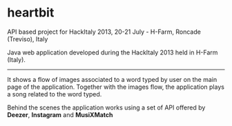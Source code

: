 # heartbit
API based project for HackItaly 2013, 20-21 July - H-Farm, Roncade (Treviso), Italy

Java web application developed during the HackItaly 2013 held in H-Farm (Italy).

---

It shows a flow of images associated to a word typed by user on the main page of the application. Together with the images flow, the application plays a song related to the word typed.

Behind the scenes the application works using a set of API offered by **Deezer**, **Instagram** and **MusiXMatch**
